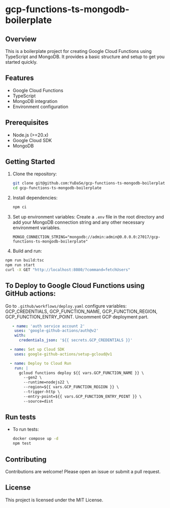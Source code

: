# gcp-functions-ts-mongodb-boilerplate

## Overview

This is a boilerplate project for creating Google Cloud Functions using TypeScript and MongoDB. It provides a basic structure and setup to get you started quickly.

## Features

- Google Cloud Functions
- TypeScript
- MongoDB integration
- Environment configuration

## Prerequisites

- Node.js (>=20.x)
- Google Cloud SDK
- MongoDB

## Getting Started

1. Clone the repository:

   ```sh
   git clone git@github.com:YuDaSe/gcp-functions-ts-mongodb-boilerplate.git
   cd gcp-functions-ts-mongodb-boilerplate
   ```

2. Install dependencies:

   ```sh
   npm ci
   ```

3. Set up environment variables:
   Create a `.env` file in the root directory and add your MongoDB connection string and any other necessary environment variables.

   ```
   MONGO_CONNECTION_STRING="mongodb://admin:admin@0.0.0.0:27017/gcp-functions-ts-mongodb-boilerplate"
   ```

4. Build and run:
  ```sh
  npm run build:tsc
  npm run start
  curl -X GET "http://localhost:8080/?command=fetchUsers"
  ```

## To Deploy to Google Cloud Functions using GitHub actions:
   Go to `.github/workflows/deploy.yaml` configure variables: GCP_CREDENTIALS, GCP_FUNCTION_NAME, GCP_FUNCTION_REGION, GCP_FUNCTION_ENTRY_POINT. Uncomment GCP deployment part.

   ```yaml
      - name: 'auth service account 2'
       uses: 'google-github-actions/auth@v2'
       with:
         credentials_json: '${{ secrets.GCP_CREDENTIALS }}'

     - name: Set up Cloud SDK
       uses: google-github-actions/setup-gcloud@v1

     - name: Deploy to Cloud Run
       run: |
         gcloud functions deploy ${{ vars.GCP_FUNCTION_NAME }} \
           --gen2 \
           --runtime=nodejs22 \
           --region=${{ vars.GCP_FUNCTION_REGION }} \
           --trigger-http \
           --entry-point=${{ vars.GCP_FUNCTION_ENTRY_POINT }} \
           --source=dist
   ```

## Run tests 

- To run tests:
  ```sh
  docker compose up -d
  npm test
  ```

## Contributing

Contributions are welcome! Please open an issue or submit a pull request.

## License

This project is licensed under the MIT License.
